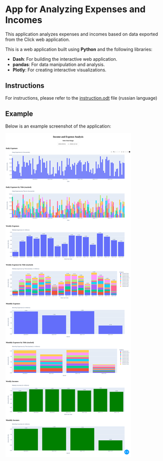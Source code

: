 # App for Analyzing Expenses and Incomes

This application analyzes expenses and incomes based on data exported from the Click web application.

This is a web application built using **Python** and the following libraries:

- **Dash**: For building the interactive web application.
- **pandas**: For data manipulation and analysis.
- **Plotly**: For creating interactive visualizations.

## Instructions

For instructions, please refer to the [instruction.odt](instruction.odt) file (russian language)

## Example

Below is an example screenshot of the application:

![Example Screenshot](screenshots/example.png)
